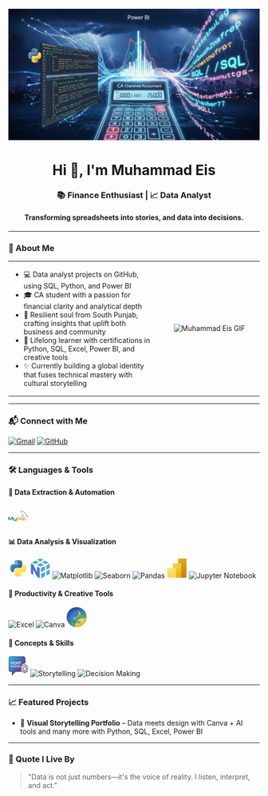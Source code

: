 ![logo](https://github.com/eisinsight/eisinsight/blob/main/Github_banner_1.png)

<h1 align="center">Hi 👋, I'm Muhammad Eis</h1>
<h3 align="center">📚 Finance Enthusiast  | 📈 Data Analyst </h3>
<h4 align="center">Transforming spreadsheets into stories, and data into decisions.</h4>

---

### 🧭 About Me

<table>
  <tr>
    <td width="60%">
      <ul>
        <li>💻 Data analyst projects on GitHub, using SQL, Python, and Power BI</li>
        <li>🎓 CA student with a passion for financial clarity and analytical depth</li>
        <li>🌊 Resilient soul from South Punjab, crafting insights that uplift both business and community</li>
        <li>🧠 Lifelong learner with certifications in Python, SQL, Excel, Power BI, and creative tools</li>
        <li>✨ Currently building a global identity that fuses technical mastery with cultural storytelling</li>
      </ul>
    </td>
    <td width="40%" align="center">
      <img src="https://github.com/eisinsight/eisinsight/blob/main/animated%20gif.gif" alt="Muhammad Eis GIF" width="100%" />
    </td>
  </tr>
</table>

---

### 📬 Connect with Me

<p align="left">
  
  <a href="mailto:eis.insight100@gmail.com" target="_blank"><img src="https://img.icons8.com/color/48/000000/gmail.png" alt="Gmail" width="30" height="30"/></a>
  <a href="https://github.com/eisinsight" target="_blank"><img src="https://cdn.jsdelivr.net/gh/devicons/devicon/icons/github/github-original.svg" alt="GitHub" width="30" height="30"/></a>
</p>

---

### 🛠️ Languages & Tools

#### 💾 Data Extraction & Automation
<p>
  <img src="https://raw.githubusercontent.com/devicons/devicon/master/icons/mysql/mysql-original-wordmark.svg" width="40" height="40" alt="MySQL"/>
</p>

#### 📊 Data Analysis & Visualization
<p>
  <img src="https://raw.githubusercontent.com/devicons/devicon/master/icons/python/python-original.svg" width="40" height="40" alt="Python"/>
  <img src="https://raw.githubusercontent.com/devicons/devicon/master/icons/numpy/numpy-original.svg" width="40" height="40" alt="NumPy"/>
  <img src="https://matplotlib.org/_static/logo2_compressed.svg" width="40" height="40" alt="Matplotlib"/>
  <img src="https://seaborn.pydata.org/_images/logo-mark-lightbg.svg" width="40" height="40" alt="Seaborn"/>
  <img src="https://cdn.jsdelivr.net/gh/devicons/devicon/icons/pandas/pandas-original.svg" width="40" height="40" alt="Pandas"/>
  <img src="https://github.com/eisinsight/eisinsight/blob/main/power%20bi%20icon.png" width="40" height="40" alt="Power BI"/>
  <img src="https://cdn.jsdelivr.net/gh/devicons/devicon/icons/jupyter/jupyter-original.svg" width="40" height="40" alt="Jupyter Notebook"/>
</p>

#### 📁 Productivity & Creative Tools
<p>
  <img src="https://img.icons8.com/color/48/000000/microsoft-excel-2019--v1.png" width="40" height="40" alt="Excel"/>
  <img src="https://img.icons8.com/color/48/000000/canva.png" width="40" height="40" alt="Canva"/>
  <img src="https://github.com/eisinsight/eisinsight/blob/main/Google%20nanobanana%20icon.png" width="40" height="40" alt="Banana.dev"/>
</p>

#### 🧠 Concepts & Skills
<p>
  <img src="https://github.com/eisinsight/eisinsight/blob/main/prompt%20engineering%20icon.png" width="40" height="40" alt="Prompt Engineering"/>
  <img src="https://img.icons8.com/color/48/000000/storytelling.png" width="40" height="40" alt="Storytelling"/>
  <img src="https://img.icons8.com/color/48/000000/decision.png" width="40" height="40" alt="Decision Making"/>
</p>

---

### 📈 Featured Projects

- 🎨 **Visual Storytelling Portfolio** – Data meets design with Canva + AI tools and many more with Python, SQL, Excel, Power BI  

---

### 🧠 Quote I Live By

> "Data is not just numbers—it's the voice of reality. I listen, interpret, and act."




